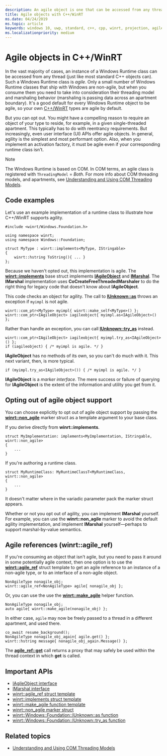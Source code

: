 ```yaml
---
description: An agile object is one that can be accessed from any thread. Your C++/WinRT types are agile by default, but you can opt out.
title: Agile objects with C++/WinRT
ms.date: 04/24/2019
ms.topic: article
keywords: windows 10, uwp, standard, c++, cpp, winrt, projection, agile, object, agility, IAgileObject
ms.localizationpriority: medium
---
```


# Agile objects in C++/WinRT

In the vast majority of cases, an instance of a Windows Runtime class can be accessed from any thread (just like most standard C++ objects can). Such a Windows Runtime class is *agile*. Only a small number of Windows Runtime classes that ship with Windows are non-agile, but when you consume them you need to take into consideration their threading model and marshaling behavior (marshaling is passing data across an apartment boundary). It's a good default for every Windows Runtime object to be agile, so your own [C++/WinRT](./intro-to-using-cpp-with-winrt.md) types are agile by default.

But you can opt out. You might have a compelling reason to require an object of your type to reside, for example, in a given single-threaded apartment. This typically has to do with reentrancy requirements. But increasingly, even user interface (UI) APIs offer agile objects. In general, agility is the simplest and most performant option. Also, when you implement an activation factory, it must be agile even if your corresponding runtime class isn't.

> [!NOTE]
> The Windows Runtime is based on COM. In COM terms, an agile class is registered with `ThreadingModel` = *Both*. For more info about COM threading models, and apartments, see [Understanding and Using COM Threading Models](/previous-versions/ms809971(v=msdn.10)).

## Code examples

Let's use an example implementation of a runtime class to illustrate how C++/WinRT supports agility.

```cppwinrt
#include <winrt/Windows.Foundation.h>

using namespace winrt;
using namespace Windows::Foundation;

struct MyType : winrt::implements<MyType, IStringable>
{
    winrt::hstring ToString(){ ... }
};
```

Because we haven't opted out, this implementation is agile. The [**winrt::implements**](/uwp/cpp-ref-for-winrt/implements) base struct implements [**IAgileObject**](/windows/desktop/api/objidl/nn-objidl-iagileobject) and [**IMarshal**](/windows/desktop/api/objidl/nn-objidl-imarshal). The **IMarshal** implementation uses **CoCreateFreeThreadedMarshaler** to do the right thing for legacy code that doesn't know about **IAgileObject**.

This code checks an object for agility. The call to [**IUnknown::as**](/uwp/cpp-ref-for-winrt/windows-foundation-iunknown#iunknownas-function) throws an exception if `myimpl` is not agile.

```cppwinrt
winrt::com_ptr<MyType> myimpl{ winrt::make_self<MyType>() };
winrt::com_ptr<IAgileObject> iagileobject{ myimpl.as<IAgileObject>() };
```

Rather than handle an exception, you can call [**IUnknown::try_as**](/uwp/cpp-ref-for-winrt/windows-foundation-iunknown#iunknowntry_as-function) instead.

```cppwinrt
winrt::com_ptr<IAgileObject> iagileobject{ myimpl.try_as<IAgileObject>() };
if (iagileobject) { /* myimpl is agile. */ }
```

**IAgileObject** has no methods of its own, so you can't do much with it. This next variant, then, is more typical.

```cppwinrt
if (myimpl.try_as<IAgileObject>()) { /* myimpl is agile. */ }
```

**IAgileObject** is a *marker interface*. The mere success or failure of querying for **IAgileObject** is the extent of the information and utility you get from it.

## Opting out of agile object support

You can choose explicitly to opt out of agile object support by passing the [**winrt::non_agile**](/uwp/cpp-ref-for-winrt/non-agile) marker struct as a template argument to your base class.

If you derive directly from **winrt::implements**.

```cppwinrt
struct MyImplementation: implements<MyImplementation, IStringable, winrt::non_agile>
{
    ...
}
```

If you're authoring a runtime class.

```cppwinrt
struct MyRuntimeClass: MyRuntimeClassT<MyRuntimeClass, winrt::non_agile>
{
    ...
}
```

It doesn't matter where in the variadic parameter pack the marker struct appears.

Whether or not you opt out of agility, you can implement **IMarshal** yourself. For example, you can use the **winrt::non_agile** marker to avoid the default agility implementation, and implement **IMarshal** yourself&mdash;perhaps to support marshal-by-value semantics.

## Agile references (winrt::agile_ref)

If you're consuming an object that isn't agile, but you need to pass it around in some potentially agile context, then one option is to use the [**winrt::agile_ref**](/uwp/cpp-ref-for-winrt/agile-ref) struct template to get an agile reference to an instance of a non-agile type, or to an interface of a non-agile object.

```cppwinrt
NonAgileType nonagile_obj;
winrt::agile_ref<NonAgileType> agile{ nonagile_obj };
```

Or, you can use the use the [**winrt::make_agile**](/uwp/cpp-ref-for-winrt/make-agile) helper function.

```cppwinrt
NonAgileType nonagile_obj;
auto agile{ winrt::make_agile(nonagile_obj) };
```

In either case, `agile` may now be freely passed to a thread in a different apartment, and used there.

```cppwinrt
co_await resume_background();
NonAgileType nonagile_obj_again{ agile.get() };
winrt::hstring message{ nonagile_obj_again.Message() };
```

The [**agile_ref::get**](/uwp/cpp-ref-for-winrt/agile-ref#agile_refget-function) call returns a proxy that may safely be used within the thread context in which **get** is called.

## Important APIs

* [IAgileObject interface](/windows/desktop/api/objidl/nn-objidl-iagileobject)
* [IMarshal interface](/windows/desktop/api/objidl/nn-objidl-imarshal)
* [winrt::agile_ref struct template](/uwp/cpp-ref-for-winrt/agile-ref)
* [winrt::implements struct template](/uwp/cpp-ref-for-winrt/implements)
* [winrt::make_agile function template](/uwp/cpp-ref-for-winrt/make-agile)
* [winrt::non_agile marker struct](/uwp/cpp-ref-for-winrt/non-agile)
* [winrt::Windows::Foundation::IUnknown::as function](/uwp/cpp-ref-for-winrt/windows-foundation-iunknown#iunknownas-function)
* [winrt::Windows::Foundation::IUnknown::try_as function](/uwp/cpp-ref-for-winrt/windows-foundation-iunknown#iunknowntry_as-function)

## Related topics

* [Understanding and Using COM Threading Models](/previous-versions/ms809971(v=msdn.10))